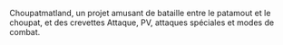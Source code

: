 Choupatmatland, un projet amusant de bataille entre le patamout et le choupat, et des crevettes
Attaque, PV, attaques spéciales et modes de combat.
